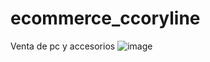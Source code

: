 # ecommerce_ccoryline
Venta de pc y accesorios
![image](https://user-images.githubusercontent.com/117120728/199786793-84742eef-e76f-40c4-b4f1-203894e00ea1.png)
